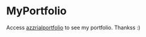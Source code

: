 # MyPortfolio

Access [azzrialportfolio](https://azzrialportfolio.framer.website/) to see my portfolio. Thankss :)
